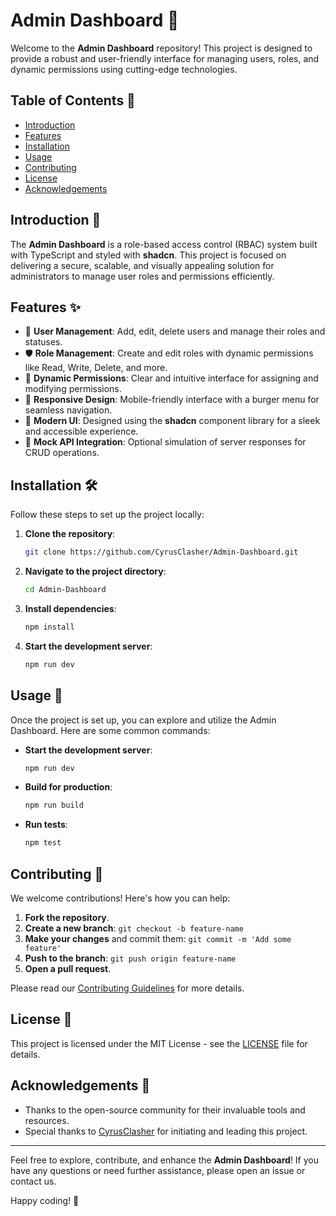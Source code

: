 # Admin Dashboard 🚀

Welcome to the **Admin Dashboard** repository! This project is designed to provide a robust and user-friendly interface for managing users, roles, and dynamic permissions using cutting-edge technologies.

## Table of Contents 📑
- [Introduction](#Introduction)
- [Features](#Features)
- [Installation](#Installation)
- [Usage](#Usage)
- [Contributing](#Contributing)
- [License](#License)
- [Acknowledgements](#Acknowledgements)

## Introduction 🌟
The **Admin Dashboard** is a role-based access control (RBAC) system built with TypeScript and styled with **shadcn**. This project is focused on delivering a secure, scalable, and visually appealing solution for administrators to manage user roles and permissions efficiently.

## Features ✨
- 👤 **User Management**: Add, edit, delete users and manage their roles and statuses.  
- 🛡️ **Role Management**: Create and edit roles with dynamic permissions like Read, Write, Delete, and more.  
- 🔄 **Dynamic Permissions**: Clear and intuitive interface for assigning and modifying permissions.  
- 📱 **Responsive Design**: Mobile-friendly interface with a burger menu for seamless navigation.  
- 🎨 **Modern UI**: Designed using the **shadcn** component library for a sleek and accessible experience.  
- 🔧 **Mock API Integration**: Optional simulation of server responses for CRUD operations.  

## Installation 🛠️
Follow these steps to set up the project locally:

1. **Clone the repository**:
    ```sh
    git clone https://github.com/CyrusClasher/Admin-Dashboard.git
    ```

2. **Navigate to the project directory**:
    ```sh
    cd Admin-Dashboard
    ```

3. **Install dependencies**:
    ```sh
    npm install
    ```

4. **Start the development server**:
    ```sh
    npm run dev
    ```

## Usage 🚀
Once the project is set up, you can explore and utilize the Admin Dashboard. Here are some common commands:

- **Start the development server**:
    ```sh
    npm run dev
    ```

- **Build for production**:
    ```sh
    npm run build
    ```

- **Run tests**:
    ```sh
    npm test
    ```

## Contributing 🤝
We welcome contributions! Here's how you can help:

1. **Fork the repository**.  
2. **Create a new branch**: `git checkout -b feature-name`  
3. **Make your changes** and commit them: `git commit -m 'Add some feature'`  
4. **Push to the branch**: `git push origin feature-name`  
5. **Open a pull request**.  

Please read our [Contributing Guidelines](CONTRIBUTING.md) for more details.

## License 📄
This project is licensed under the MIT License - see the [LICENSE](LICENSE) file for details.

## Acknowledgements 🙏
- Thanks to the open-source community for their invaluable tools and resources.  
- Special thanks to [CyrusClasher](https://github.com/CyrusClasher) for initiating and leading this project.  

---

Feel free to explore, contribute, and enhance the **Admin Dashboard**! If you have any questions or need further assistance, please open an issue or contact us.  

Happy coding! 🎉
